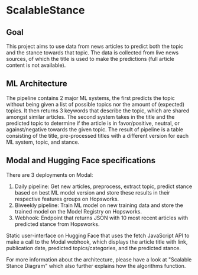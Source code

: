 # ScalableStance
## Goal
This project aims to use data from news articles to predict both the topic and the stance towards that topic. The data is collected from live news sources, 
of which the title is used to make the predictions (full article content is not available). 

## ML Architecture
The pipeline contains 2 major ML systems, the first predicts the topic without being given a list of possible topics nor the amount of (expected) topics. It then returns
3 keywords that describe the topic, which are shared amongst similar articles. The second system takes in the title and the predicted topic to determine if the article
is in favor/positive, neutral, or against/negative towards the given topic. The result of pipeline is a table consisting of the title, pre-processed titles with a different version for each ML system, topic, and stance. 

## Modal and Hugging Face specifications
There are 3 deployments on Modal:
1. Daily pipeline: Get new articles, preprocess, extract topic, predict stance based on best ML model version and store these results in their respective features groups on Hopsworks.
2. Biweekly pipeline: Train ML model on new training data and store the trained model on the Model Registry on Hopsworks.
3. Webhook: Endpoint that returns JSON with 10 most recent articles with predicted stance from Hopsworks.

Static user-interface on Hugging Face that uses the fetch JavaScript API to make a call to the Modal webhook, which displays the article title with link, publication date, predicted topics/categories, and the predicted stance.

For more information about the architecture, please have a look at "Scalable Stance Diagram" which also further explains how the algorithms function.
